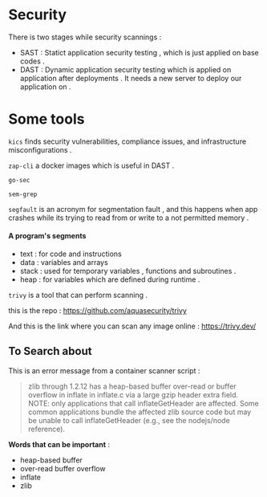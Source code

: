 # Security

There is two stages while security scannings : 
* SAST : Statict application security testing , which is just applied on base codes .  
* DAST : Dynamic application security testing which is applied on application after deployments . It needs a new server to deploy our application on . 

# Some tools

`kics` finds security vulnerabilities, compliance issues, and infrastructure misconfigurations .

`zap-cli` a docker images which is useful in  DAST .

`go-sec` 

`sem-grep`

`segfault` is an acronym for segmentation fault , and this happens when app crashes while its trying to read from or write to a not permitted memory . 

#### A program's segments
* text : for code and instructions 
* data : variables and arrays 
* stack : used for temporary variables , functions and subroutines . 
* heap : for variables which are defined during runtime . 


`trivy` is a tool that can perform scanning . 

this is the repo : https://github.com/aquasecurity/trivy

And this is the link where you can scan any image online : https://trivy.dev/

## To Search about

This is an error message from a container scanner script :

> zlib through 1.2.12 has a heap-based buffer over-read or buffer overflow in inflate in inflate.c via a large gzip header extra field. NOTE: only applications that call inflateGetHeader are affected. Some common applications bundle the affected zlib source code but may be unable to call inflateGetHeader (e.g., see the nodejs/node reference).

**Words that can be important** :
* heap-based buffer
* over-read buffer overflow
* inflate
* zlib
